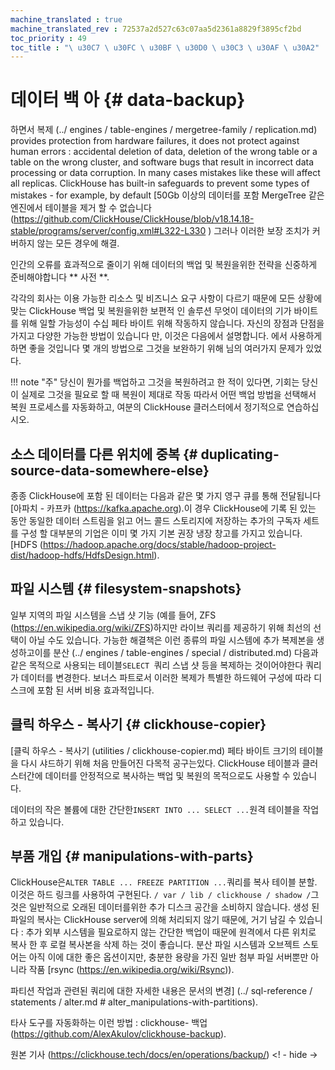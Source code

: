 ```yaml
---
machine_translated : true
machine_translated_rev : 72537a2d527c63c07aa5d2361a8829f3895cf2bd
toc_priority : 49
toc_title : "\ u30C7 \ u30FC \ u30BF \ u30D0 \ u30C3 \ u30AF \ u30A2"
---
```


# 데이터 백 아 {# data-backup}

하면서 복제 (../ engines / table-engines / mergetree-family / replication.md) provides protection from hardware failures, it does not protect against human errors : accidental deletion of data, deletion of the wrong table or a table on the wrong cluster, and software bugs that result in incorrect data processing or data corruption. In many cases mistakes like these will affect all replicas. ClickHouse has built-in safeguards to prevent some types of mistakes - for example, by default [50Gb 이상의 데이터를 포함 MergeTree 같은 엔진에서 테이블을 제거 할 수 없습니다 (https://github.com/ClickHouse/ClickHouse/blob/v18.14.18-stable/programs/server/config.xml#L322-L330 ) 그러나 이러한 보장 조치가 커버하지 않는 모든 경우에 해결.

인간의 오류를 효과적으로 줄이기 위해 데이터의 백업 및 복원을위한 전략을 신중하게 준비해야합니다 ** 사전 **.

각각의 회사는 이용 가능한 리소스 및 비즈니스 요구 사항이 다르기 때문에 모든 상황에 맞는 ClickHouse 백업 및 복원을위한 보편적 인 솔루션 무엇이 데이터의 기가 바이트를 위해 일할 가능성이 수십 페타 바이트 위해 작동하지 않습니다. 자신의 장점과 단점을 가지고 다양한 가능한 방법이 있습니다 만, 이것은 다음에서 설명합니다. 에서 사용하게하면 좋을 것입니다 몇 개의 방법으로 그것을 보완하기 위해 님의 여러가지 문제가 있었다.

!!! note "주"
    당신이 뭔가를 백업하고 그것을 복원하려고 한 적이 있다면, 기회는 당신이 실제로 그것을 필요로 할 때 복원이 제대로 작동 따라서 어떤 백업 방법을 선택해서 복원 프로세스를 자동화하고, 여분의 ClickHouse 클러스터에서 정기적으로 연습하십시오.

## 소스 데이터를 다른 위치에 중복 {# duplicating-source-data-somewhere-else}

종종 ClickHouse에 포함 된 데이터는 다음과 같은 몇 가지 영구 큐를 통해 전달됩니다 [아파치 - 카프카 (https://kafka.apache.org).이 경우 ClickHouse에 기록 된 있는 동안 동일한 데이터 스트림을 읽고 어느 콜드 스토리지에 저장하는 추가의 구독자 세트를 구성 할 대부분의 기업은 이미 몇 가지 기본 권장 냉장 창고를 가지고 있습니다. [HDFS (https://hadoop.apache.org/docs/stable/hadoop-project-dist/hadoop-hdfs/HdfsDesign.html).

## 파일 시스템 {# filesystem-snapshots}

일부 지역의 파일 시스템을 스냅 샷 기능 (예를 들어, ZFS (https://en.wikipedia.org/wiki/ZFS)하지만 라이브 쿼리를 제공하기 위해 최선의 선택이 아닐 수도 있습니다. 가능한 해결책은 이런 종류의 파일 시스템에 추가 복제본을 생성하고이를 분산 (../ engines / table-engines / special / distributed.md) 다음과 같은 목적으로 사용되는 테이블`SELECT `쿼리 스냅 샷 등을 복제하는 것이어야한다 쿼리가 데이터를 변경한다. 보너스 파트로서 이러한 복제가 특별한 하드웨어 구성에 따라 디스크에 포함 된 서버 비용 효과적입니다.

## 클릭 하우스 - 복사기 {# clickhouse-copier}

[클릭 하우스 - 복사기 (utilities / clickhouse-copier.md) 페타 바이트 크기의 테이블을 다시 샤드하기 위해 처음 만들어진 다목적 공구는있다. ClickHouse 테이블과 클러스터간에 데이터를 안정적으로 복사하는 백업 및 복원의 목적으로도 사용할 수 있습니다.

데이터의 작은 볼륨에 대한 간단한`INSERT INTO ... SELECT ...`원격 테이블을 작업하고 있습니다.

## 부품 개입 {# manipulations-with-parts}

ClickHouse은`ALTER TABLE ... FREEZE PARTITION ...`쿼리를 복사 테이블 분할. 이것은 하드 링크를 사용하여 구현된다. `/ var / lib / clickhouse / shadow /`그것은 일반적으로 오래된 데이터를위한 추가 디스크 공간을 소비하지 않습니다. 생성 된 파일의 복사는 ClickHouse server에 의해 처리되지 않기 때문에, 거기 남길 수 있습니다 : 추가 외부 시스템을 필요로하지 않는 간단한 백업이 때문에 원격에서 다른 위치로 복사 한 후 로컬 복사본을 삭제 하는 것이 좋습니다. 분산 파일 시스템과 오브젝트 스토어는 아직 이에 대한 좋은 옵션이지만, 충분한 용량을 가진 일반 첨부 파일 서버뿐만 아니라 작품 [rsync (https://en.wikipedia.org/wiki/Rsync)).

파티션 작업과 관련된 쿼리에 대한 자세한 내용은 문서의 변경] (../ sql-reference / statements / alter.md # alter_manipulations-with-partitions).

타사 도구를 자동화하는 이런 방법 : clickhouse- 백업 (https://github.com/AlexAkulov/clickhouse-backup).

원본 기사 (https://clickhouse.tech/docs/en/operations/backup/) <! - hide ->
